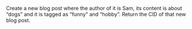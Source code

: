 Create a new blog post where the author of it is Sam, its content is about “dogs” and it is tagged as “funny” and “hobby”. Return the CID of that new blog post.
